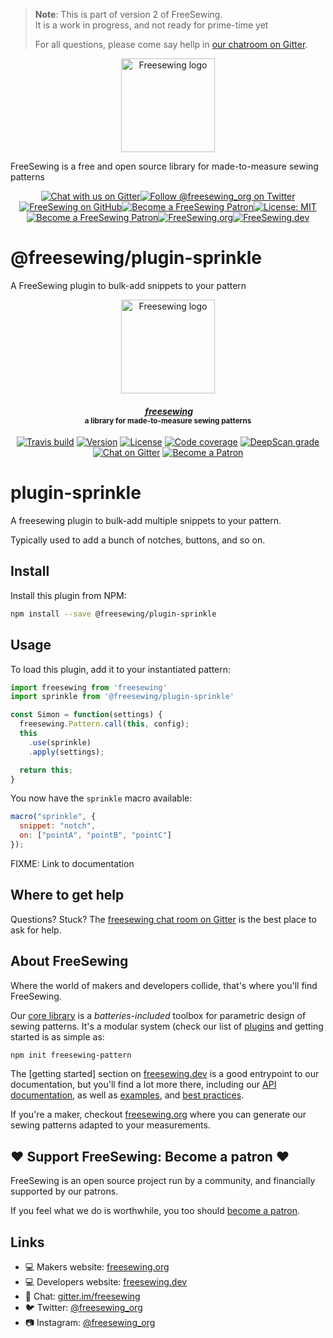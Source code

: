 > **Note**: This is part of version 2 of FreeSewing.  
> It is a work in progress, and not ready for prime-time yet
> 
> For all questions, please come say hellp in [our chatroom on Gitter](https://gitter.im/).

<p align="center"><a title="Go to freesewing.org" href="https://freesewing.org/"><img src="https://freesewing.org/img/logo/black.svg" align="center" width="150px" alt="Freesewing logo"/></a></p>
<p>FreeSewing is a free and open source library for made-to-measure sewing patterns</p>
<p align="center"><a href="https://gitter.im/freesewing/freesewing" title="Chat with us on Gitter"><img src="https://badgen.net/badge/Gitter/Chat%20with%20us/CA0547?icon=gitter" alt="Chat with us on Gitter"/></a><a href="https://twitter.com/freesewing_org" title="Follow @freesewing_org on Twitter"><img src="https://badgen.net/badge/Twitter/@freesewing_org/1DA1F2?icon=twitter" alt="Follow @freesewing_org on Twitter"/></a><a href="https://github.com/freesewing" title="FreeSewing on GitHub"><img src="https://badgen.net/badge/GitHub/freesewing/269F42?icon=github" alt="FreeSewing on GitHub"/></a><a href="https://freesewing.org/patrons/join" title="Become a FreeSewing Patron"><img src="https://badgen.net/badge/Become%20a/Patron/purple" alt="Become a FreeSewing Patron"/></a><a href="https://opensource.org/licenses/MIT" title="License: MIT"><img src="https://badgen.net/badge/License/MIT/blue" alt="License: MIT"/></a><a href="https://freesewing.org/patrons/join" title="Become a FreeSewing Patron"><img src="https://badgen.net/badge/Become%20a/Patron/purple" alt="Become a FreeSewing Patron"/></a><a href="https://freesewing.org/" title="FreeSewing.org"><img src="https://badgen.net/badge/FreeSewing/.org/3DA639" alt="FreeSewing.org"/></a><a href="https://freesewing.dev/" title="FreeSewing.dev"><img src="https://badgen.net/badge/FreeSewing/.dev/3DA639" alt="FreeSewing.dev"/></a></p>

# @freesewing&#x2F;plugin-sprinkle

A FreeSewing plugin to bulk-add snippets to your pattern

<p align="center">
  <a title="Go to freesewing.org" href="https://freesewing.org/"><img src="https://freesewing.org/img/logo/black.svg" align="center" width="150px" alt="Freesewing logo"/></a>
</p>
<h4 align="center"><em>&nbsp;<a title="Go to freesewing.org" href="https://freesewing.org/">freesewing</a></em>
<br><sup>a library for made-to-measure sewing patterns</sup>
</h4>
<p align="center">
  <a href="https://travis-ci.org/freesewing/plugin-sprinkle"><img src="https://badgen.net/travis/freesewing/plugin-sprinkle/master" alt="Travis build"></a>
  <a href="https://www.npmjs.com/package/@freesewing/plugin-sprinkle"><img src="https://badgen.net/npm/v/@freesewing/plugin-sprinkle" alt="Version"></a>
  <a href="https://www.npmjs.com/package/@freesewing/plugin-sprinkle"><img src="https://badgen.net/npm/license/@freesewing/plugin-sprinkle" alt="License"></a>
  <a href="https://codecov.io/gh/freesewing/plugin-sprinkle"><img src="https://badgen.net/codecov/c/github/freesewing/plugin-sprinkle/master" alt="Code coverage"></a>
  <a href="https://deepscan.io/dashboard#view=project&pid=3267&bid=27574"><img src="https://deepscan.io/api/projects/3267/branches/27574/badge/grade.svg" alt="DeepScan grade"></a>
  <a href="https://gitter.im/freesewing/freesewing"><img src="https://badgen.net/badge/chat/on%20Gitter/cyan" alt="Chat on Gitter"></a>
  <a href="https://freesewing.org/patrons/join"><img src="https://badgen.net/badge/become/a%20Patron/FF5B77" alt="Become a Patron"></a>
</p>

# plugin-sprinkle

A freesewing plugin to bulk-add multiple snippets to your pattern.

Typically used to add a bunch of notches, buttons, and so on.

## Install

Install this plugin from NPM:

```sh
npm install --save @freesewing/plugin-sprinkle
```

## Usage

To load this plugin, add it to your instantiated pattern:

```js
import freesewing from 'freesewing'
import sprinkle from '@freesewing/plugin-sprinkle'

const Simon = function(settings) {
  freesewing.Pattern.call(this, config);
  this
    .use(sprinkle)
    .apply(settings);

  return this;
}
```

You now have the `sprinkle` macro available:

```js
macro("sprinkle", {
  snippet: "notch",
  on: ["pointA", "pointB", "pointC"]
});
```

FIXME: Link to documentation 

## Where to get help

Questions? Stuck? The [freesewing chat room on Gitter](https://gitter.im/freesewing/freesewing)
is the best place to ask for help.


## About FreeSewing

Where the world of makers and developers collide, that's where you'll find FreeSewing.

Our [core library](https://freesewing.dev/en/freesewing) is a *batteries-included* toolbox
for parametric design of sewing patterns. It's a modular system (check our list
of [plugins](https://freesewing.dev/en/plugins) and getting started is as simple as:

```bash
npm init freesewing-pattern
```

The [getting started] section on [freesewing.dev](https://freesewing.dev/) is a good
entrypoint to our documentation, but you'll find a lot more there, including
our [API documentation](https://freesewing.dev/en/freesewing/api),
as well as [examples](https://freesewing.dev/en/freesewing/examples),
and [best practices](https://freesewing.dev/en/do).

If you're a maker, checkout [freesewing.org](https://freesewing/) where you can generate
our sewing patterns adapted to your measurements.

## ♥️ Support FreeSewing: Become a patron ♥️

FreeSewing is an open source project run by a community, 
and financially supported by our patrons.

If you feel what we do is worthwhile, you too 
should [become a patron](https://freesewing.org/patrons/join).

## Links

 - 💻 Makers website: [freesewing.org](https://freesewing.org)
 - 💻 Developers website: [freesewing.dev](https://freesewing.org)
 - 💬 Chat: [gitter.im/freesewing](https://gitter.im/freesewing/freesewing)
 - 🐦 Twitter: [@freesewing_org](https://twitter.com/freesewing_org)
 - 📷 Instagram: [@freesewing_org](https://instagram.com/freesewing_org)

